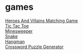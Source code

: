 # games

[Heroes And Villains Matching Game](https://mitchum.blog/i-built-a-simple-matching-game-with-javascript/)\
[Tic Tac Toe](https://mitchum.blog/i-built-tic-tac-toe-with-javascript/)\
[Minesweeper](https://mitchum.blog/how-to-build-minesweeper-with-javascript/)\
[Snake](https://mitchum.blog/how-to-build-snake-with-javascript/)\
[Hangman](https://mitchum.blog/how-to-build-hangman-with-javascript/)\
[Crossword Puzzle Generator](https://mitchum.blog/building-a-crossword-puzzle-generator-with-javascript/)
